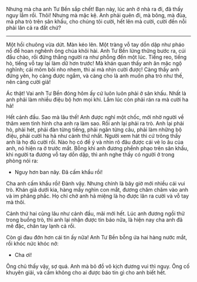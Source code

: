 Nhưng mà cha anh Tư Bền sắp chết! Bạn này, lúc anh ở nhà ra đi, đã thấy nguy lắm rồi. Thôi! Nhưng mà mặc kệ. Anh phải quên đi, mà bông, mà đùa, mà pha trò trên sân khấu, cho chúng tôi cười, hết lên mà cười, cười đến nỗi phải lăn cả ra đất chứ?

* * *

Một hồi chuông vừa dứt. Màn kéo lên. Một tràng vỗ tay dồn dập như pháo nổ để hoan nghênh ông chúa khôi hài. Anh Tư Bền lừng thững bước ra, cúi đầu chào, rồi đứng thẳng người ra như phỗng đến một lúc. Tiếng reo, tiếng hò, tiếng vỗ tay lại làm dữ hơn trước! Mà khán quan thấy anh ăn mặc ngộ nghĩnh; cái mõm bôi nho nhem, thì ai mà nhịn cười được! Càng thấy anh đứng yên, họ càng được ngắm, và càng cho là anh muốn pha trò như thế, nên càng cười giả!

Ác thật! Vai anh Tư Bền đóng hôm ấy cứ luôn luôn phải ở sân khấu. Nhất là anh phải làm nhiều điệu bộ hơn mọi khi. Lắm lúc còn phải rán ra mà cười ha hả!

Hết cảnh đầu. Sao mà lâu thế! Anh được nghỉ một chốc, mới nhờ người về thăm xem tình hình cha anh ra làm sao. Rồi anh lại phải ra trò. Anh lại phải hò, phải hét, phải đàn từng tiếng, phải ngân từng câu, phải làm những bộ điệu, phải cười ha hả như cảnh thứ nhất. Người xem hát thì cứ trông thấy anh là họ đủ cười rồi. Nào họ có để ý và nhìn rõ đâu được cái vẻ lo âu của anh, nó hiện ra ở trước mắt. Bỗng khi anh đương phềnh phạo trên sân khấu, khi người ta đương vỗ tay dồn dập, thì anh nghe thấy có người ở trong phòng nói ra:

- Nguy hơn ban nãy. Đã cấm khẩu rồi!

Cha anh cấm khẩu rồi! Đành vậy. Nhưng chính là bây giờ mới nhiều cái vui trò. Khán giả dưới kia, hàng mấy nghìn con mắt, đương chăm chăm vào anh và im phăng phắc. Họ chỉ chờ anh hả miệng là họ được lăn ra cười và vỗ tay mà thôi.

Cảnh thứ hai cũng lâu như cảnh đầu, mãi mới hết. Lúc anh đương ngồi thử trong buồng trò, thì anh lại nhận được tin báo nữa, là hiện nay cha anh đã mê đặc, chân tay lạnh cả rồi.

Còn gì đau đớn hơn cái tin ấy nữa! Anh Tư Bền bỗng ứa hai hàng nước mắt, rồi khóc nức khóc nở:

- Cha ơi!

Ông chủ thấy vậy, sợ quá. Anh mà bỏ đồ vô kịch đương vui thì nguy. Ông cố khuyên giải, và cấm không cho ai được báo tin gì cho anh biết hết.